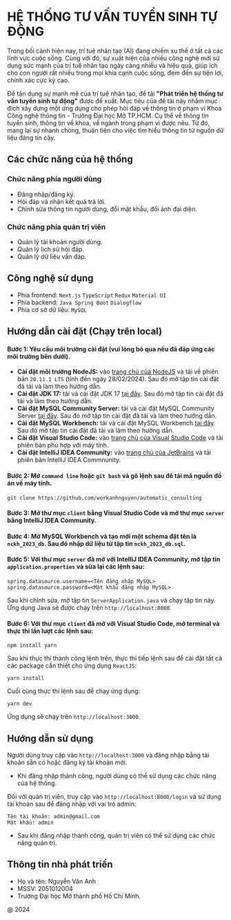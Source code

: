 # HỆ THỐNG TƯ VẤN TUYỂN SINH TỰ ĐỘNG
Trong bối cảnh hiện nay, trí tuệ nhân tạo (AI) đang chiếm xu thế ở tất cả các lĩnh vực cuộc sống. Cùng với đó, sự xuất hiện của nhiều công nghệ mới sử dụng sức mạnh của trí tuệ nhân tạo ngày càng nhiều và hiệu quả, giúp ích cho con người rất nhiều trong mọi khía cạnh cuộc sống, đem đến sự tiện lợi, chính xác cực kỳ cao.

Để tận dụng sự mạnh mẽ của trí tuệ nhân tạo, đề tài **"Phát triển hệ thống tư vấn tuyển sinh tự động"** được đề xuất. Mục tiêu của đề tài này nhằm mục đích xây dựng một ứng dụng cho phép hỏi đáp về thông tin ở phạm vi Khoa Công nghệ thông tin - Trường Đại học Mở TP.HCM. Cụ thể về thông tin tuyển sinh, thông tin về khoa, về ngành trong phạm vi được nêu. Từ đó, mang lại sự nhanh chóng, thuận tiện cho việc tìm hiểu thông tin từ nguồn dữ liệu đáng tin cậy.

## Các chức năng của hệ thống
### Chức năng phía người dùng
* Đăng nhập/đăng ký.
* Hỏi đáp và nhận kết quả trả lời.
* Chỉnh sửa thông tin người dùng, đổi mật khẩu, đổi ảnh đại diện.
### Chức năng phía quản trị viên
* Quản lý tài khoản người dùng.
* Quản lý lịch sử hỏi đáp.
* Quản lý dữ liệu vấn đáp.

## Công nghệ sử dụng
* Phía frontend: `Next.js` `TypeScript` `Redux` `Material UI`
* Phía backend: `Java Spring Boot` `Dialogflow`
* Phía cơ sở dữ liệu: `MySQL`

## Hướng dẫn cài đặt (Chạy trên local)
#### Bước 1: Yêu cầu môi trường cài đặt (vui lòng bỏ qua nếu đã đáp ứng các môi trường bên dưới).
* **Cài đặt môi trường NodeJS:** vào [trang chủ của NodeJS](https://nodejs.org) và tải về phiên bản `20.11.1 LTS` (tính đến ngày 28/02/2024). Sau đó mở tập tin cài đặt đã tải và làm theo hướng dẫn.
* **Cài đặt JDK 17:** tải và cài đặt JDK 17 [tại đây](https://www.oracle.com/java/technologies/javase/jdk17-archive-downloads.html). Sau đó mở tập tin cài đặt đã tải và làm theo hướng dẫn.
* **Cài đặt MySQL Community Server:** tải và cài đặt MySQL Community Server [tại đây](https://dev.mysql.com/get/Downloads/MySQL-8.1/mysql-8.1.0-winx64.msi). Sau đó mở tập tin cài đặt đã tải và làm theo hướng dẫn.
* **Cài đặt MySQL Workbench:** tải và cài đặt MySQL Workbench [tại đây](https://dev.mysql.com/get/Downloads/MySQLGUITools/mysql-workbench-community-8.0.34-winx64.msi). Sau đó mở tập tin cài đặt đã tải và làm theo hướng dẫn.
* **Cài đặt Visual Studio Code:** vào [trang chủ của Visual Studio Code](https://code.visualstudio.com/download) và tải phiên bản phù hợp với máy tính.
* **Cài đặt IntelliJ IDEA Community:** vào [trang chủ của JetBrains](https://www.jetbrains.com/idea/download/?section=windows) và tải phiên bản IntelliJ IDEA Commnunity.
  
#### Bước 2: Mở `command line` hoặc `git bash` và gõ lệnh sau để tải mã nguồn đồ án về máy tính.
```
git clone https://github.com/workanhnguyen/automatic_consulting
```
#### Bước 3: Mở thư mục `client` bằng **Visual Studio Code** và mở thư mục `server` bằng **IntelliJ IDEA Community**.

#### Bước 4: Mở **MySQL Workbench** và tạo mới một schema đặt tên là `nckh_2023_db`. Sau đó nhập dữ liệu từ tập tin `nckh_2023_db.sql`.

#### Bước 5: Với thư mục `server` đã mở với **IntelliJ IDEA Community**, mở tập tin `application.properties` và sửa lại các lệnh sau:
```
spring.datasource.username=<Tên đăng nhập MySQL>
spring.datasource.password=<Mật khẩu đăng nhập MySQL>
```
Sau khi chỉnh sửa, mở tập tin `ServerApplication.java` và chạy tập tin này. Ứng dụng Java sẽ được chạy trên `http://localhost:8080`.

#### Bước 6: Với thư mục `client` đã mở với **Visual Studio Code**, mở terminal và thực thi lần lượt các lệnh sau:
```
npm install yarn
```
Sau khi thực thi thành công lệnh trên, thực thi tiếp lệnh sau để cài đặt tất cả các package cần thiết cho ứng dụng `ReactJS`:
```
yarn install
```
Cuối cùng thực thi lệnh sau để chạy ứng dụng:
```
yarn dev
```
Ứng dụng sẽ chạy trên `http://localhost:3000`.

## Hướng dẫn sử dụng
Người dùng truy cập vào `http://localhost:3000` và đăng nhập bằng tài khoản sẵn có hoặc đăng ký tài khoản mới. 
* Khi đăng nhập thành công, người dùng có thể sử dụng các chức năng của hệ thống.

Đối với quản trị viên, truy cập vào `http://localhost:8080/login` và sử dụng tài khoản sau để đăng nhập với vai trò admin:
```
Tên tài khoản: admin@gmail.com
Mật khẩu: admin
```
* Sau khi đăng nhập thành công, quản trị viên có thể sử dụng các chức năng quản trị.

## Thông tin nhà phát triển
* Họ và tên: Nguyễn Vân Anh
* MSSV: 2051012004
* Trường Đại học Mở thành phố Hồ Chí Minh.

@ 2024

